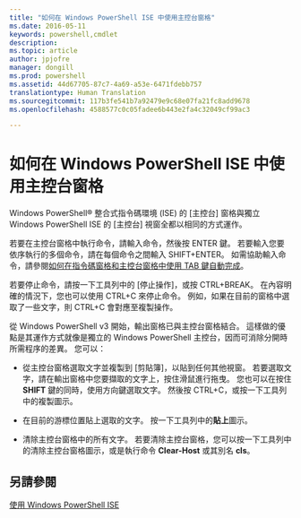 ```yaml
---
title: "如何在 Windows PowerShell ISE 中使用主控台窗格"
ms.date: 2016-05-11
keywords: powershell,cmdlet
description: 
ms.topic: article
author: jpjofre
manager: dongill
ms.prod: powershell
ms.assetid: 44d67705-87c7-4a69-a53e-6471fdebb757
translationtype: Human Translation
ms.sourcegitcommit: 117b3fe541b7a92479e9c68e07fa21fc8add9678
ms.openlocfilehash: 4588577c0c05fadee6b443e2fa4c32049cf99ac3

---
```


# 如何在 Windows PowerShell ISE 中使用主控台窗格
Windows PowerShell® 整合式指令碼環境 (ISE) 的 [主控台] 窗格與獨立 Windows PowerShell ISE 的 [主控台] 視窗全都以相同的方式運作。

若要在主控台窗格中執行命令，請輸入命令，然後按 ENTER 鍵。 若要輸入您要依序執行的多個命令，請在每個命令之間輸入 SHIFT+ENTER。 如需協助輸入命令，請參閱[如何在指令碼窗格和主控台窗格中使用 TAB 鍵自動完成](How-to-Use-Tab-Completion-in-the-Script-Pane-and-Console-Pane.md)。

若要停止命令，請按一下工具列中的 [停止操作]，或按 CTRL+BREAK。 在內容明確的情況下，您也可以使用 CTRL+C 來停止命令。 例如，如果在目前的窗格中選取了一些文字，則 CTRL+C 會對應至複製操作。

從 Windows PowerShell v3 開始，輸出窗格已與主控台窗格結合。 這樣做的優點是其運作方式就像是獨立的 Windows PowerShell 主控台，因而可消除分開時所需程序的差異。 您可以：

-   從主控台窗格選取文字並複製到 [剪貼簿]，以貼到任何其他視窗。 若要選取文字，請在輸出窗格中您要擷取的文字上，按住滑鼠進行拖曳。 您也可以在按住 **SHIFT** 鍵的同時，使用方向鍵選取文字。 然後按 CTRL+C，或按一下工具列中的複製圖示。

-   在目前的游標位置貼上選取的文字。 按一下工具列中的**貼上**圖示。

-   清除主控台窗格中的所有文字。 若要清除主控台窗格，您可以按一下工具列中的清除主控台窗格圖示，或是執行命令 **Clear-Host** 或其別名 **cls**。

## 另請參閱
[使用 Windows PowerShell ISE](Using-the-Windows-PowerShell-ISE.md)




<!--HONumber=Sep16_HO3-->


